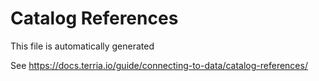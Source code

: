 # Catalog References

This file is automatically generated

See https://docs.terria.io/guide/connecting-to-data/catalog-references/
